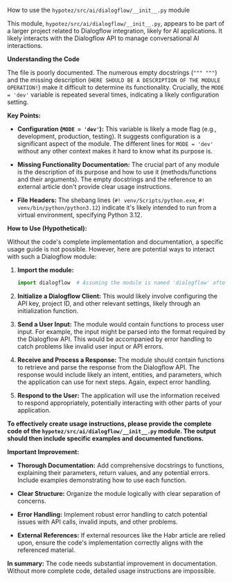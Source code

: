 How to use the `hypotez/src/ai/dialogflow/__init__.py` module

This module, `hypotez/src/ai/dialogflow/__init__.py`, appears to be part of a larger project related to Dialogflow integration, likely for AI applications.  It likely interacts with the Dialogflow API to manage conversational AI interactions.

**Understanding the Code**

The file is poorly documented.  The numerous empty docstrings (`""" """`) and the missing description (`HERE SHOULD BE A DESCRIPTION OF THE MODULE OPERATION!`) make it difficult to determine its functionality.  Crucially, the `MODE = 'dev'` variable is repeated several times, indicating a likely configuration setting.

**Key Points:**

* **Configuration (`MODE = 'dev'`):** This variable is likely a mode flag (e.g., development, production, testing).  It suggests configuration is a significant aspect of the module.  The different lines for `MODE = 'dev'` without any other context makes it hard to know what its purpose is.

* **Missing Functionality Documentation:**  The crucial part of any module is the description of its purpose and how to use it (methods/functions and their arguments). The empty docstrings and the reference to an external article don't provide clear usage instructions.

* **File Headers:**  The shebang lines (`#! venv/Scripts/python.exe`, `#! venv/bin/python/python3.12`) indicate it's likely intended to run from a virtual environment, specifying Python 3.12.

**How to Use (Hypothetical):**

Without the code's complete implementation and documentation, a specific usage guide is not possible.  However, here are potential ways to interact with such a Dialogflow module:

1. **Import the module:**

   ```python
   import dialogflow  # Assuming the module is named 'dialogflow' after the folder name.
   ```

2. **Initialize a Dialogflow Client:** This would likely involve configuring the API key, project ID, and other relevant settings, likely through an initialization function.

3. **Send a User Input:** The module would contain functions to process user input. For example, the input might be parsed into the format required by the Dialogflow API.  This would be accompanied by error handling to catch problems like invalid user input or API errors.

4. **Receive and Process a Response:** The module should contain functions to retrieve and parse the response from the Dialogflow API.  The response would include likely an intent, entities, and parameters, which the application can use for next steps.  Again, expect error handling.

5. **Respond to the User:**  The application will use the information received to respond appropriately, potentially interacting with other parts of your application.

**To effectively create usage instructions, please provide the complete code of the `hypotez/src/ai/dialogflow/__init__.py` module.  The output should then include specific examples and documented functions.**

**Important Improvement:**

* **Thorough Documentation:** Add comprehensive docstrings to functions, explaining their parameters, return values, and any potential errors.  Include examples demonstrating how to use each function.

* **Clear Structure:** Organize the module logically with clear separation of concerns.

* **Error Handling:** Implement robust error handling to catch potential issues with API calls, invalid inputs, and other problems.

* **External References:**  If external resources like the Habr article are relied upon, ensure the code's implementation correctly aligns with the referenced material.

**In summary:** The code needs substantial improvement in documentation.  Without more complete code, detailed usage instructions are impossible.